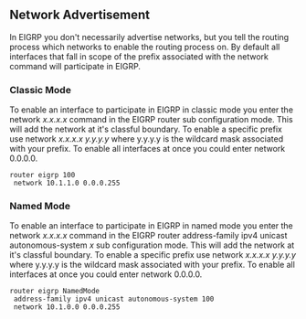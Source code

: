 ## Network Advertisement

In EIGRP you don't necessarily advertise networks, but you tell the routing process which networks to enable the routing process on. By default all interfaces that fall in scope of the prefix associated with the network command will participate in EIGRP. 

### Classic Mode

To enable an interface to participate in EIGRP in classic mode you enter the network *x.x.x.x* command in the EIGRP router sub configuration mode. This will add the network at it's classful boundary. To enable a specific prefix use network *x.x.x.x* *y.y.y.y* where y.y.y.y is the wildcard mask associated with your prefix. To enable all interfaces at once you could enter network 0.0.0.0.

```
router eigrp 100
 network 10.1.1.0 0.0.0.255
```

### Named Mode

To enable an interface to participate in EIGRP in named mode you enter the network *x.x.x.x* command in the EIGRP router address-family ipv4 unicast autonomous-system *x* sub configuration mode. This will add the network at it's classful boundary. To enable a specific prefix use network *x.x.x.x* *y.y.y.y* where y.y.y.y is the wildcard mask associated with your prefix. To enable all interfaces at once you could enter network 0.0.0.0.

```
router eigrp NamedMode
 address-family ipv4 unicast autonomous-system 100
 network 10.1.0.0 0.0.0.255
```